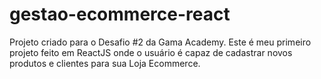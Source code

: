 # gestao-ecommerce-react
Projeto criado para o Desafio #2 da Gama Academy. Este é meu primeiro projeto feito em ReactJS onde o usuário é capaz de cadastrar novos produtos e clientes para sua Loja Ecommerce.
